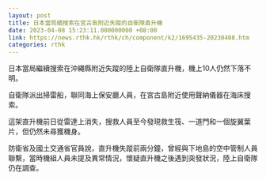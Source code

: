 ```yaml
---
layout: post
title: 日本當局續搜索在宮古島附近失蹤的自衛隊直升機
date: 2023-04-08 15:23:11.000000000 +08:00
link: https://news.rthk.hk/rthk/ch/component/k2/1695435-20230408.htm
categories: rthk
---
```


日本當局繼續搜索在沖繩縣附近失蹤的陸上自衛隊直升機，機上10人仍然下落不明。

自衛隊派出掃雷船，聯同海上保安廳人員，在宮古島附近使用聲納儀器在海床搜索。

這架直升機前日從雷達上消失，搜救人員至今發現救生筏、一道門和一個旋翼葉片，但仍然未尋獲機身。

防衛省及國土交通省官員說，直升機失蹤前兩分鐘，曾經與下地島的空中管制人員聯繫，當時機組人員未提及異常情況，懷疑直升機之後遇到突發狀況，陸上自衛隊仍在調查。
